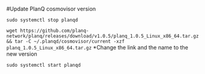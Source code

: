 #Update PlanQ cosmovisor version

````sudo systemctl stop planqd````

```wget https://github.com/planq-network/planq/releases/download/v1.0.5/planq_1.0.5_Linux_x86_64.tar.gz && tar -C ~/.planqd/cosmovisor/current -xzf planq_1.0.5_Linux_x86_64.tar.gz```
*Change the link and the name to the new version

```sudo systemctl start planqd```
